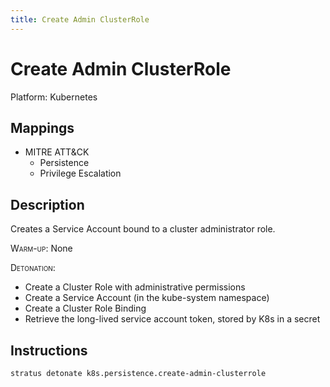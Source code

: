 ```yaml
---
title: Create Admin ClusterRole
---
```


# Create Admin ClusterRole




Platform: Kubernetes

## Mappings

- MITRE ATT&CK
    - Persistence
  - Privilege Escalation



## Description


Creates a Service Account bound to a cluster administrator role.

<span style="font-variant: small-caps;">Warm-up</span>: None

<span style="font-variant: small-caps;">Detonation</span>: 

- Create a Cluster Role with administrative permissions
- Create a Service Account (in the kube-system namespace)
- Create a Cluster Role Binding
- Retrieve the long-lived service account token, stored by K8s in a secret


## Instructions

```bash title="Detonate with Stratus Red Team"
stratus detonate k8s.persistence.create-admin-clusterrole
```
